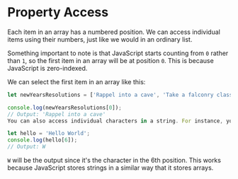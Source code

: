 # Property Access

Each item in an array has a numbered position. We can access individual items using their numbers, just like we would in an ordinary list.

Something important to note is that JavaScript starts counting from `0` rather than `1`, so the first item in an array will be at position `0`. This is because JavaScript is zero-indexed.

We can select the first item in an array like this:

```js
let newYearsResolutions = ['Rappel into a cave', 'Take a falconry class', 'Learn to juggle'];

console.log(newYearsResolutions[0]);
// Output: 'Rappel into a cave'
You can also access individual characters in a string. For instance, you can write:

let hello = 'Hello World';
console.log(hello[6]);
// Output: W
```

`W` will be the output since it's the character in the 6th position. This works because JavaScript stores strings in a similar way that it stores arrays.
